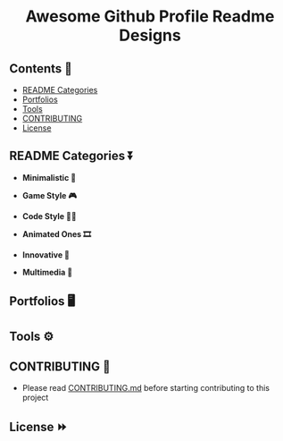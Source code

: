 <h1 align="center"><b>Awesome Github Profile Readme Designs</b></h1>

<h2><b>Contents 📑</b></h2>

 - <a href="#readme-categories">README Categories</a>
 - <a href="#portfolios">Portfolios</a>
 - <a href="#tools">Tools</a>
 - <a href="#contributing">CONTRIBUTING</a>
 - <a href="#license">License</a>
 
<h2 id="readme-categories"><b>README Categories ⏬</b></h2>
 
 - <b>Minimalistic 🌟</b>

 - <b>Game Style 🎮</b>

 - <b>Code Style 👨‍💻</b>

 - <b>Animated Ones 🎞</b>

 - <b>Innovative 🤗</b>

 - <b>Multimedia 📸</b>

<h2 id="portfolios"><b>Portfolios 🖥</b></h2>

<h2 id="tools"><b>Tools ⚙</b></h2>

<h2 id="contributing"><b>CONTRIBUTING 🤝</b></h2>

  - Please read <a href="https://github.com/roubalsehgal/awesome-github-readme-designs/blob/master/CONTRIBUTING.md">CONTRIBUTING.md</a> before starting contributing to this project
  

<h2 id="license"><b>License ⏩</b></h2>
